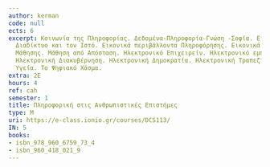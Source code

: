 ```yaml
---
author: kerman
code: null
ects: 6
excerpt: Κοινωνία της Πληροφορίας. Δεδομένα-Πληροφορία-Γνώση -Σοφία. Εισαγωγή στο
  Διαδίκτυο και τον Ιστό. Εικονικά περιβάλλοντα Πληροφόρησης. Εικονικά Περιβάλλοντα
  Μάθησης. Μάθηση από Απόσταση. Ηλεκτρονικό Επιχειρείν. Ηλεκτρονικό εμπόριο. Τηλε-Εργασία.
  Ηλεκτρονική Διακυβέρνηση. Ηλεκτρονική Δημοκρατία. Ηλεκτρονική Τραπεζική. Ηλεκτρονική
  Υγεία. Το Ψηφιακό Χάσμα.
extra: 2Ε
hours: 4
ref: cah
semester: 1
title: Πληροφορική στις Ανθρωπιστικές Επιστήμες
type: M
uri: https://e-class.ionio.gr/courses/DCS113/
IN: 5
books:
- isbn_978_960_6759_73_4
- isbn_960_418_021_9
---
```


